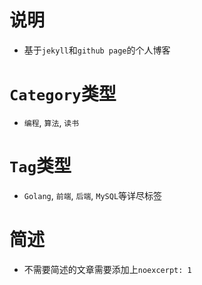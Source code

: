 # 说明

- 基于`jekyll`和`github page`的个人博客

# `Category`类型

- `编程`, `算法`, `读书`

# `Tag`类型

- `Golang`, `前端`, `后端`, `MySQL`等详尽标签

# 简述

- 不需要简述的文章需要添加上`noexcerpt: 1`
